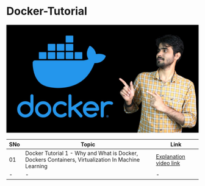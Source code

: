 # Docker-Tutorial

<img src ="https://github.com/Shivan118/Docker-Tutorial/blob/main/SQL%20Interview%20Prepration%20(6).jpg" alt="MLBC">

|SNo| Topic  | Link |
|-|-|-|
|01| Docker Tutorial 1 - Why and What is Docker, Dockers Containers, Virtualization In Machine Learning| [Explanation video link](https://youtu.be/_cguTQTDXuo)
|-|-|-|
